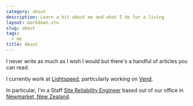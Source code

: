 ```yaml
---
category: about
description: Learn a bit about me and what I do for a living
layout: markdown.vto
slug: about
tags:
  - me
title: About
---
```

I never write as much as I wish I would but there's a handful of articles you can read.

I currently work at [Lightspeed](https://www.lightspeedhq.com/), particularly working on [Vend](https://www.vendhq.com/nz/).

In particular, I'm a Staff [Site Reliability Engineer](https://en.wikipedia.org/wiki/Site_Reliability_Engineering) based out of our office in [Newmarket, New Zealand](https://en.wikipedia.org/wiki/Newmarket,_New_Zealand).
